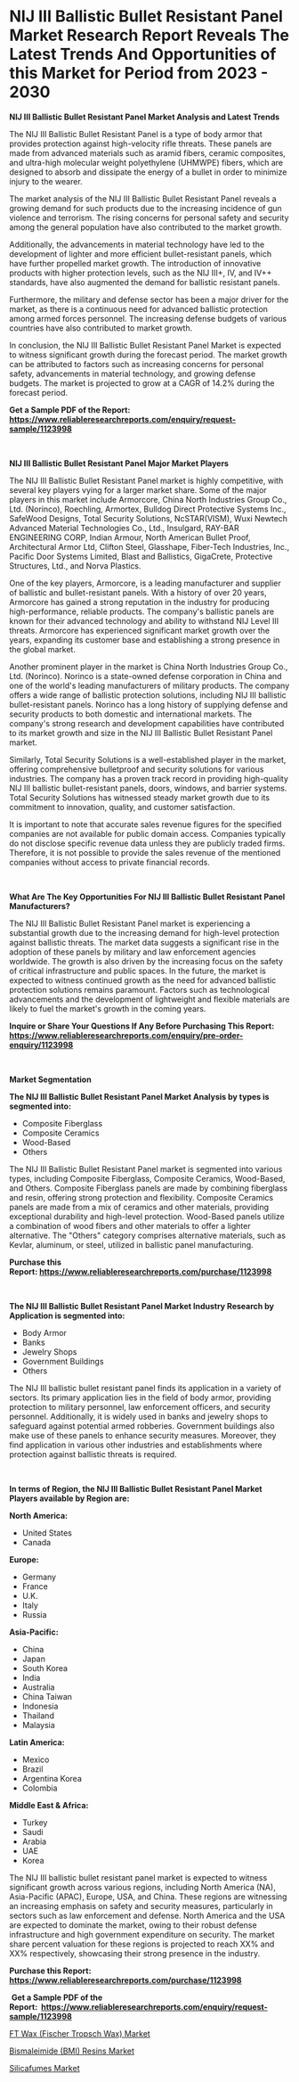 <p><h1>NIJ III Ballistic Bullet Resistant Panel Market Research Report Reveals The Latest Trends And Opportunities of this Market for Period from 2023 - 2030</h1></p><p><strong>NIJ III Ballistic Bullet Resistant Panel Market Analysis and Latest Trends</strong></p>
<p><p>The NIJ III Ballistic Bullet Resistant Panel is a type of body armor that provides protection against high-velocity rifle threats. These panels are made from advanced materials such as aramid fibers, ceramic composites, and ultra-high molecular weight polyethylene (UHMWPE) fibers, which are designed to absorb and dissipate the energy of a bullet in order to minimize injury to the wearer.</p><p>The market analysis of the NIJ III Ballistic Bullet Resistant Panel reveals a growing demand for such products due to the increasing incidence of gun violence and terrorism. The rising concerns for personal safety and security among the general population have also contributed to the market growth.</p><p>Additionally, the advancements in material technology have led to the development of lighter and more efficient bullet-resistant panels, which have further propelled market growth. The introduction of innovative products with higher protection levels, such as the NIJ III+, IV, and IV++ standards, have also augmented the demand for ballistic resistant panels.</p><p>Furthermore, the military and defense sector has been a major driver for the market, as there is a continuous need for advanced ballistic protection among armed forces personnel. The increasing defense budgets of various countries have also contributed to market growth.</p><p>In conclusion, the NIJ III Ballistic Bullet Resistant Panel Market is expected to witness significant growth during the forecast period. The market growth can be attributed to factors such as increasing concerns for personal safety, advancements in material technology, and growing defense budgets. The market is projected to grow at a CAGR of 14.2% during the forecast period.</p></p>
<p><strong>Get a Sample PDF of the Report:&nbsp; <a href="https://www.reliableresearchreports.com/enquiry/request-sample/1123998">https://www.reliableresearchreports.com/enquiry/request-sample/1123998</a></strong></p>
<p>&nbsp;</p>
<p><strong>NIJ III Ballistic Bullet Resistant Panel Major Market Players</strong></p>
<p><p>The NIJ III Ballistic Bullet Resistant Panel market is highly competitive, with several key players vying for a larger market share. Some of the major players in this market include Armorcore, China North Industries Group Co., Ltd. (Norinco), Roechling, Armortex, Bulldog Direct Protective Systems Inc., SafeWood Designs, Total Security Solutions, NcSTAR(VISM), Wuxi Newtech Advanced Material Technologies Co., Ltd., Insulgard, RAY-BAR ENGINEERING CORP, Indian Armour, North American Bullet Proof, Architectural Armor Ltd, Clifton Steel, Glasshape, Fiber-Tech Industries, Inc., Pacific Door Systems Limited, Blast and Ballistics, GigaCrete, Protective Structures, Ltd., and Norva Plastics.</p><p>One of the key players, Armorcore, is a leading manufacturer and supplier of ballistic and bullet-resistant panels. With a history of over 20 years, Armorcore has gained a strong reputation in the industry for producing high-performance, reliable products. The company's ballistic panels are known for their advanced technology and ability to withstand NIJ Level III threats. Armorcore has experienced significant market growth over the years, expanding its customer base and establishing a strong presence in the global market.</p><p>Another prominent player in the market is China North Industries Group Co., Ltd. (Norinco). Norinco is a state-owned defense corporation in China and one of the world's leading manufacturers of military products. The company offers a wide range of ballistic protection solutions, including NIJ III ballistic bullet-resistant panels. Norinco has a long history of supplying defense and security products to both domestic and international markets. The company's strong research and development capabilities have contributed to its market growth and size in the NIJ III Ballistic Bullet Resistant Panel market.</p><p>Similarly, Total Security Solutions is a well-established player in the market, offering comprehensive bulletproof and security solutions for various industries. The company has a proven track record in providing high-quality NIJ III ballistic bullet-resistant panels, doors, windows, and barrier systems. Total Security Solutions has witnessed steady market growth due to its commitment to innovation, quality, and customer satisfaction.</p><p>It is important to note that accurate sales revenue figures for the specified companies are not available for public domain access. Companies typically do not disclose specific revenue data unless they are publicly traded firms. Therefore, it is not possible to provide the sales revenue of the mentioned companies without access to private financial records.</p></p>
<p>&nbsp;</p>
<p><strong>What Are The Key Opportunities For NIJ III Ballistic Bullet Resistant Panel Manufacturers?</strong></p>
<p><p>The NIJ III Ballistic Bullet Resistant Panel market is experiencing a substantial growth due to the increasing demand for high-level protection against ballistic threats. The market data suggests a significant rise in the adoption of these panels by military and law enforcement agencies worldwide. The growth is also driven by the increasing focus on the safety of critical infrastructure and public spaces. In the future, the market is expected to witness continued growth as the need for advanced ballistic protection solutions remains paramount. Factors such as technological advancements and the development of lightweight and flexible materials are likely to fuel the market's growth in the coming years.</p></p>
<p><strong>Inquire or Share Your Questions If Any Before Purchasing This Report: <a href="https://www.reliableresearchreports.com/enquiry/pre-order-enquiry/1123998">https://www.reliableresearchreports.com/enquiry/pre-order-enquiry/1123998</a></strong></p>
<p>&nbsp;</p>
<p><strong>Market Segmentation</strong></p>
<p><strong>The NIJ III Ballistic Bullet Resistant Panel Market Analysis by types is segmented into:</strong></p>
<p><ul><li>Composite Fiberglass</li><li>Composite Ceramics</li><li>Wood-Based</li><li>Others</li></ul></p>
<p><p>The NIJ III Ballistic Bullet Resistant Panel market is segmented into various types, including Composite Fiberglass, Composite Ceramics, Wood-Based, and Others. Composite Fiberglass panels are made by combining fiberglass and resin, offering strong protection and flexibility. Composite Ceramics panels are made from a mix of ceramics and other materials, providing exceptional durability and high-level protection. Wood-Based panels utilize a combination of wood fibers and other materials to offer a lighter alternative. The "Others" category comprises alternative materials, such as Kevlar, aluminum, or steel, utilized in ballistic panel manufacturing.</p></p>
<p><strong>Purchase this Report:&nbsp;<a href="https://www.reliableresearchreports.com/purchase/1123998">https://www.reliableresearchreports.com/purchase/1123998</a></strong></p>
<p>&nbsp;</p>
<p><strong>The NIJ III Ballistic Bullet Resistant Panel Market Industry Research by Application is segmented into:</strong></p>
<p><ul><li>Body Armor</li><li>Banks</li><li>Jewelry Shops</li><li>Government Buildings</li><li>Others</li></ul></p>
<p><p>The NIJ III ballistic bullet resistant panel finds its application in a variety of sectors. Its primary application lies in the field of body armor, providing protection to military personnel, law enforcement officers, and security personnel. Additionally, it is widely used in banks and jewelry shops to safeguard against potential armed robberies. Government buildings also make use of these panels to enhance security measures. Moreover, they find application in various other industries and establishments where protection against ballistic threats is required.</p></p>
<p>&nbsp;</p>
<p><strong>In terms of Region, the NIJ III Ballistic Bullet Resistant Panel Market Players available by Region are:</strong></p>
<p>
    <p> <strong> North America: </strong>
        <ul>
            <li>United States</li>
            <li>Canada</li>
        </ul>
        </p> 
    <p> <strong> Europe: </strong>
        <ul>
            <li>Germany</li>
            <li>France</li>
            <li>U.K.</li>
            <li>Italy</li>
            <li>Russia</li>
        </ul>
        </p> 
    <p> <strong> Asia-Pacific: </strong>
        <ul>
            <li>China</li>
            <li>Japan</li>
            <li>South Korea</li>
            <li>India</li>
            <li>Australia</li>
            <li>China Taiwan</li>
            <li>Indonesia</li>
            <li>Thailand</li>
            <li>Malaysia</li>
        </ul>
        </p> 
    <p> <strong> Latin America: </strong>
        <ul>
            <li>Mexico</li>
            <li>Brazil</li>
            <li>Argentina Korea</li>
            <li>Colombia</li>
        </ul>
        </p> 
    <p> <strong> Middle East & Africa: </strong>
        <ul>
            <li>Turkey</li>
            <li>Saudi</li>
            <li>Arabia</li>
            <li>UAE</li>
            <li>Korea</li>
        </ul>
    </p>
    </p>
<p><p>The NIJ III ballistic bullet resistant panel market is expected to witness significant growth across various regions, including North America (NA), Asia-Pacific (APAC), Europe, USA, and China. These regions are witnessing an increasing emphasis on safety and security measures, particularly in sectors such as law enforcement and defense. North America and the USA are expected to dominate the market, owing to their robust defense infrastructure and high government expenditure on security. The market share percent valuation for these regions is projected to reach XX% and XX% respectively, showcasing their strong presence in the industry.</p></p>
<p><strong>Purchase this Report: <a href="https://www.reliableresearchreports.com/purchase/1123998">https://www.reliableresearchreports.com/purchase/1123998</a></strong></p>
<p>&nbsp;<strong>Get a Sample PDF of the Report:&nbsp;&nbsp;<a href="https://www.reliableresearchreports.com/enquiry/request-sample/1123998">https://www.reliableresearchreports.com/enquiry/request-sample/1123998</a></strong></p>
<p><strong></strong></p>
<p><p><a href="https://github.com/gaydyna/Market-Research-Report-List-1/blob/main/ft-wax-fischer-tropsch-wax-market.md">FT Wax (Fischer Tropsch Wax) Market</a></p><p><a href="https://github.com/amonskiyk/Market-Research-Report-List-1/blob/main/bismaleimide-bmi-resins-market.md">Bismaleimide (BMI) Resins Market</a></p><p><a href="https://github.com/tamvrosiya/Market-Research-Report-List-1/blob/main/silicafumes-market.md">Silicafumes Market</a></p></p>